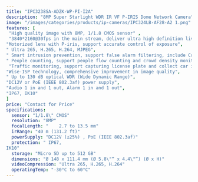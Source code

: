```yaml
---
title: "IPC3238SA-ADZK-WP-PI-I2A"
description: "8MP Super Starlight WDR IR VF P-IRIS Dome Network Camera"
image: "/images/categories/products/ip-cameras/IPC324LB-AF28-A2 1.png"
features: [
 "High quality image with 8MP, 1/1.8 CMOS sensor" ,
 "3840*2160@30fps in the main stream, deliver ultra high definition live",
"Motorized lens with P-iris, support accurate control of exposure",
" Ultra 265, H.265, H.264, MJPEG",
" Smart intrusion prevention, support false alarm filtering, include Cross Line, Intrusion, Enter Area, Leave Area detection",
" People counting, support people flow counting and crowd density monitoring, suitable for different statistical scenarios",
 "Traffic monitoring, support capturing license plate and collect car information when the car passes tripwire",
"Wise-ISP technology, comprehensive improvement in image quality",
" Up to 130 dB optical WDR (Wide Dynamic Range)",
"DC12V or PoE (IEEE 802.3af) power supply",
"Audio 1 in and 1 out, Alarm 1 in and 1 out",
"IP67, IK10"
]
price: "Contact for Price"
specifications:
  sensor: "1/1.8\" CMOS"
  resolution: "8MP"
  focalLength: "	2.7 to 13.5 mm"
  irRange: "40 m (131.2 ft)"
  powerSupply: "DC12V (±25%) , PoE (IEEE 802.3af)"
  protection: "	IP67,
IK10"
  storage: "Micro SD up to 512 GB"
  dimensions: "Ø 148 x 111.4 mm (Ø 5.8\"” x 4.4\"”) (Ø x H)"
  videoCompression: "Ultra 265, H.265, H.264"
  operatingTemp: "-30°C to 60°C"
---
```

